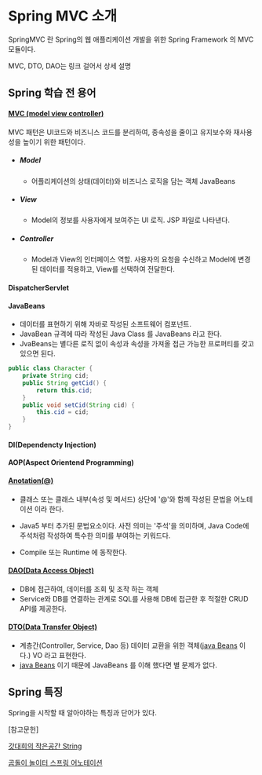 # Spring MVC 소개

SpringMVC 란 Spring의 웹 애플리케이션 개발을 위한 Spring Framework 의 MVC 모듈이다.

MVC, DTO, DAO는 링크 걸어서 상세 설명

## Spring 학습 전 용어

#### [MVC (model view controller)]()

MVC 패턴은 UI코드와 비즈니스 코드를 분리하여, 종속성을 줄이고 유지보수와 재사용성을 높이기 위한 패턴이다.

- ##### Model

  - 어플리케이션의 상태(데이터)와 비즈니스 로직을 담는 객체 JavaBeans

- ##### View

  - Model의 정보를 사용자에게 보여주는 UI 로직.  JSP 파일로 나타낸다.

- ##### Controller

  - Model과 View의 인터페이스 역할. 사용자의 요청을 수신하고 Model에 변경된 데이터를 적용하고, View를 선택하여 전달한다.



#### DispatcherServlet

#### JavaBeans

- 데이터를 표현하기 위해 자바로 작성된 소프트웨어 컴포넌트.
- JavaBean 규격에 따라 작성된 Java Class 를 JavaBeans 라고 한다.
- JvaBeans는 별다른 로직 없이 속성과 속성을 가져올 접근 가능한 프로퍼티를 갖고 있으면 된다.

```java
public class Character {
	private String cid;
	public String getCid() {
		return this.cid;
	}
	public void setCid(String cid) {
		this.cid = cid;
	}
}
```



#### DI(Dependencty Injection)

#### AOP(Aspect Orientend Programming)

#### [Anotation(@)]()

- 클래스 또는 클래스 내부(속성 및 메서드) 상단에 '@'와 함께 작성된 문법을 어노테이션 이라 한다.

- Java5 부터 추가된 문법요소이다.  사전 의미는 '주석'을 의미하며, Java Code에 주석처럼 작성하여 특수한 의미를 부여하는 키워드다.
- Compile  또는 Runtime 에 동작한다. 



#### [DAO(Data Access Object)]()

- DB에 접근하여, 데이터를 조회 및 조작 하는 객체
- Service와 DB를 연결하는 관계로 SQL를 사용해 DB에 접근한 후 적절한 CRUD API를 제공한다.



#### [DTO(Data Transfer Object)]()

- 계층간(Controller, Service, Dao 등) 데이터 교환을 위한 객체([java Beans](#javabeans) 이다.) VO 라고 표현한다.
- [java Beans](#javabeans) 이기 때문에 JavaBeans 를 이해 했다면 별 문제가 없다.



## Spring 특징

Spring을 시작할 때 알아야하는 특징과 단어가 있다.











[참고문헌]

[갓대희의 작은공간 String](https://goddaehee.tistory.com/156)

[곰돌이 놀이터 스프링 어노테이션](https://helloworld-88.tistory.com/147)